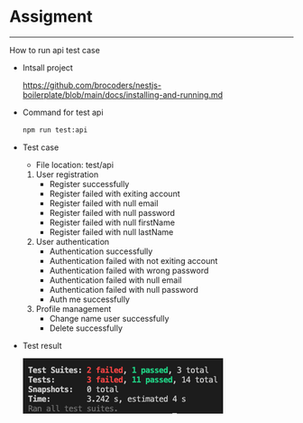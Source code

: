 # Assigment

---

How to run api test case

- Intsall project

  https://github.com/brocoders/nestjs-boilerplate/blob/main/docs/installing-and-running.md

- Command for test api

  ```bash
  npm run test:api
  ```

- Test case

  - File location: test/api

  1. User registration
     - Register successfully
     - Register failed with exiting account
     - Register failed with null email
     - Register failed with null password
     - Register failed with null firstName
     - Register failed with null lastName
  2. User authentication
     - Authentication successfully
     - Authentication failed with not exiting account
     - Authentication failed with wrong password
     - Authentication failed with null email
     - Authentication failed with null password
     - Auth me successfully
  3. Profile management
     - Change name user successfully
     - Delete successfully

- Test result

  ![alt text][def]

  [def]: image.png
